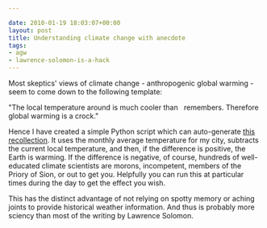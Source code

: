 ```yaml
---

date: 2010-01-19 18:03:07+00:00
layout: post
title: Understanding climate change with anecdote
tags:
- agw
- lawrence-solomon-is-a-hack
---
```


Most skeptics' views of climate change - anthropogenic global warming - seem to come down to the following template:

"The local temperature around <my city> is much cooler than <my faulty memory>  remembers. Therefore global warming is a crock."

Hence I have created a simple Python script which can auto-generate [this recollection](https://twitter.com/alex77/status/7948689548). It uses the monthly average temperature for my city, subtracts the current local temperature, and then, if the difference is positive, the Earth is warming. If the difference is negative, of course, hundreds of well-educated climate scientists are morons, incompetent, members of the Priory of Sion, or out to get you. Helpfully you can run this at particular times during the day to get the effect you wish.

This has the distinct advantage of not relying on spotty memory or aching joints to provide historical weather information. And thus is probably more sciency than most of the writing by Lawrence Solomon.
